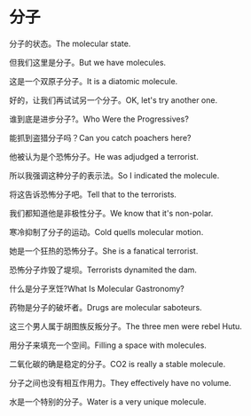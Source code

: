 # 分子

<p><span class="chinese">分子的状态。</span><span class="english">The molecular state.</span></p>

<p><span class="chinese">但我们这里是分子。</span><span class="english">But we have molecules.</span></p>

<p><span class="chinese">这是一个双原子分子。</span><span class="english">It is a diatomic molecule.</span></p>

<p><span class="chinese">好的，让我们再试试另一个分子。</span><span class="english">OK, let's try another one.</span></p>

<p><span class="chinese">谁到底是进步分子?。</span><span class="english">Who Were the Progressives?</span></p>

<p><span class="chinese">能抓到盗猎分子吗？</span><span class="english">Can you catch poachers here?</span></p>

<p><span class="chinese">他被认为是个恐怖分子。</span><span class="english">He was adjudged a terrorist.</span></p>

<p><span class="chinese">所以我强调这种分子的表示法。</span><span class="english">So I indicated the molecule.</span></p>

<p><span class="chinese">将这告诉恐怖分子吧。</span><span class="english">Tell that to the terrorists.</span></p>

<p><span class="chinese">我们都知道他是非极性分子。</span><span class="english">We know that it's non-polar.</span></p>

<p><span class="chinese">寒冷抑制了分子的运动。</span><span class="english">Cold quells molecular motion.</span></p>

<p><span class="chinese">她是一个狂热的恐怖分子。</span><span class="english">She is a fanatical terrorist.</span></p>

<p><span class="chinese">恐怖分子炸毁了堤坝。</span><span class="english">Terrorists dynamited the dam.</span></p>

<p><span class="chinese">什么是分子烹饪?</span><span class="english">What Is Molecular Gastronomy?</span></p>

<p><span class="chinese">药物是分子的破坏者。</span><span class="english">Drugs are molecular saboteurs.</span></p>

<p><span class="chinese">这三个男人属于胡图族反叛分子。</span><span class="english">The three men were rebel Hutu.</span></p>

<p><span class="chinese">用分子来填充一个空间。</span><span class="english">Filling a space with molecules.</span></p>

<p><span class="chinese">二氧化碳的确是稳定的分子。</span><span class="english">CO2 is really a stable molecule.</span></p>

<p><span class="chinese">分子之间也没有相互作用力。</span><span class="english">They effectively have no volume.</span></p>

<p><span class="chinese">水是一个特别的分子。</span><span class="english">Water is a very unique molecule.</span></p>

